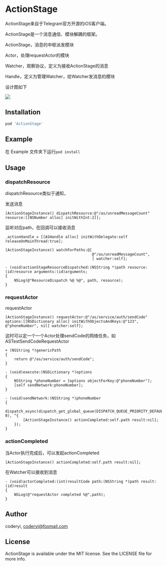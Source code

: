 # ActionStage






ActionStage来自于Telegram官方开源的iOS客户端。

ActionStage是一个消息通信、模块解耦的框架。

ActionStage，消息的中枢派发模块

Actor，处理requestActor的模块

Watcher，观察协议，定义为接收ActionStage的消息

Handle，定义为管理Watcher，给Watcher发消息的模块

设计图如下

![](https://github.com/coderyi/ActionStage/blob/master/ActionStage.jpg)

## Installation

```ruby
pod 'ActionStage'
```

## Example

在 Example 文件夹下运行`pod install` 

## Usage


### dispatchResource

dispatchResource类似于通知，

发送消息

```
[ActionStageInstance() dispatchResource:@"/as/unreadMessageCount" resource:[[NSNumber alloc] initWithInt:2]];
```

监听对应path，在回调可以接收消息

```
_actionHandle = [[ASHandle alloc] initWithDelegate:self releaseOnMainThread:true];

[ActionStageInstance() watchForPaths:@[
                                       @"/as/unreadMessageCount",
                                       ] watcher:self];

- (void)actionStageResourceDispatched:(NSString *)path resource:(id)resource arguments:(id)arguments;
{
    NSLog(@"ResourceDispatch %@ %@", path, resource);
}
```

### requestActor

requestActor

```
[ActionStageInstance() requestActor:@"/as/service/auth/sendCode" options:[[NSDictionary alloc] initWithObjectsAndKeys:@"123", @"phoneNumber", nil] watcher:self];
```

这时可以定一个一个Actor处理sendCode的网络任务，如ASTestSendCodeRequestActor

```
+ (NSString *)genericPath
{
    return @"/as/service/auth/sendCode";
}

- (void)execute:(NSDictionary *)options
{
    NSString *phoneNumber = [options objectForKey:@"phoneNumber"];
    [self sendNetwork:phoneNumber];
}

- (void)sendNetwork:(NSString *)phoneNumber
{
    dispatch_async(dispatch_get_global_queue(DISPATCH_QUEUE_PRIORITY_DEFAULT, 0), ^{
        [ActionStageInstance() actionCompleted:self.path result:nil];
    });
}
```


### actionCompleted

当Actor执行完成后，可以发起actionCompleted

```
[ActionStageInstance() actionCompleted:self.path result:nil];
```

在Watcher可以接收到消息

```
- (void)actorCompleted:(int)resultCode path:(NSString *)path result:(id)result
{
    NSLog(@"requestActor completed %@",path);
}
```


## Author

coderyi, coderyi@foxmail.com

## License

ActionStage is available under the MIT license. See the LICENSE file for more info.

